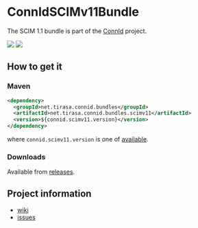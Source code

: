 ConnIdSCIMv11Bundle
==============

The SCIM 1.1 bundle is part of the [ConnId](http://connid.tirasa.net) project.

<a href="https://travis-ci.org/Tirasa/ConnIdSCIMv11Bundle"><img src="https://api.travis-ci.org/Tirasa/ConnIdSCIMv11Bundle.png"/></a>
<a href="#">
  <img src="https://img.shields.io/maven-central/v/net.tirasa.connid.bundles/net.tirasa.connid.bundles.scimv11.svg"/>
</a>

## How to get it

### Maven

```XML
<dependency>
  <groupId>net.tirasa.connid.bundles</groupId>
  <artifactId>net.tirasa.connid.bundles.scimv11</artifactId>
  <version>${connid.scimv11.version}</version>
</dependency>
```

where `connid.scimv11.version` is one of [available](http://repo1.maven.org/maven2/net/tirasa/connid/bundles/net.tirasa.connid.bundles.scimv11/).

### Downloads

Available from [releases](https://github.com/Tirasa/ConnIdSCIMv11Bundle/releases).

## Project information

 * [wiki](https://connid.atlassian.net/wiki/display/BASE/SCIM+1.1)
 * [issues](https://connid.atlassian.net/browse/SCIMV11)

